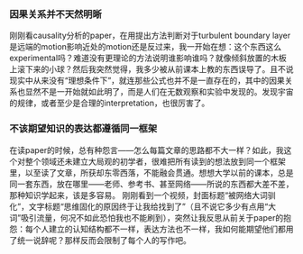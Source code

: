 ### 因果关系并不天然明晰
刚刚看causality分析的paper，在用提出方法判断对于turbulent boundary layer是远端的motion影响近处的motion还是反过来，我一开始在想：这个东西这么experimental吗？难道没有更理论的方法说明谁影响谁吗？就像倾斜放置的木板上滚下来的小球？然后我突然觉得，我多少被从前课本上教的东西误导了。且不说现实中从来没有“理想条件下”，就连那些公式也并不是一直存在的，其中的因果关系也显然不是一开始就如此明了，而是人们在无数观察和实验中发现的。发现宇宙的规律，或者至少是合理的interpretation，也很厉害了。

### 不该期望知识的表达都遵循同一框架
在读paper的时候，总有种怨言——怎么每篇文章的思路都不大一样？如此，我这个对整个领域还未建立大局观的初学者，很难把所有读到的想法放到同一个框架里，以至读了文章，所获却东零西落，不能融会贯通。想想大学以前的课本，总是同一套东西，放在哪里——老师、参考书、甚至网络——所说的东西都大差不差，那种知识学起来，该是多容易。
刚刚看到一个视频，封面标题“被网络大词驯化”，文字标题“思维固化的原因终于让我给找到了”（且不说它多少有点用“大词”吸引流量，何况不如此恐怕我也不能刷到），突然让我反思从前关于paper的抱怨：每个人建立的认知结构都不一样，表达方法也不一样，我如何能期望他们都用了统一说辞呢？那样反而会限制了每个人的写作吧。
